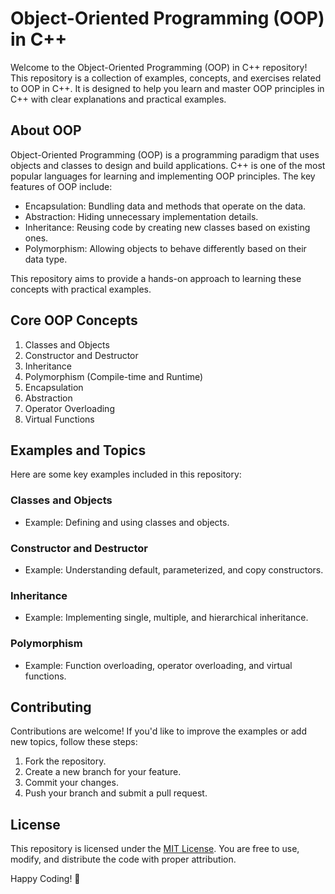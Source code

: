 # Object-Oriented Programming (OOP) in C++

Welcome to the Object-Oriented Programming (OOP) in C++ repository! This repository is a collection of examples, concepts, and exercises related to OOP in C++. It is designed to help you learn and master OOP principles in C++ with clear explanations and practical examples.



## About OOP

Object-Oriented Programming (OOP) is a programming paradigm that uses objects and classes to design and build applications. C++ is one of the most popular languages for learning and implementing OOP principles. The key features of OOP include:

- Encapsulation: Bundling data and methods that operate on the data.
- Abstraction: Hiding unnecessary implementation details.
- Inheritance: Reusing code by creating new classes based on existing ones.
- Polymorphism: Allowing objects to behave differently based on their data type.

This repository aims to provide a hands-on approach to learning these concepts with practical examples.



## Core OOP Concepts

1. Classes and Objects
2. Constructor and Destructor
3. Inheritance
4. Polymorphism (Compile-time and Runtime)
5. Encapsulation
6. Abstraction
7. Operator Overloading
8. Virtual Functions







## Examples and Topics

Here are some key examples included in this repository:

### Classes and Objects
- Example: Defining and using classes and objects.

### Constructor and Destructor
- Example: Understanding default, parameterized, and copy constructors.

### Inheritance
- Example: Implementing single, multiple, and hierarchical inheritance.

### Polymorphism
- Example: Function overloading, operator overloading, and virtual functions.



## Contributing

Contributions are welcome! If you'd like to improve the examples or add new topics, follow these steps:

1. Fork the repository.
2. Create a new branch for your feature.
3. Commit your changes.
4. Push your branch and submit a pull request.



## License

This repository is licensed under the [MIT License](LICENSE). You are free to use, modify, and distribute the code with proper attribution.



Happy Coding! 🎉



